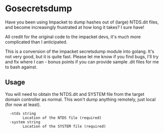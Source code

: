 # Gosecretsdump

Have you been using Impacket to dump hashes out of (large) NTDS.dit files, and become increasingly frustrated at how long it takes? I sure have!

All credit for the original code to the impacket devs, it's much more complicated than I anticipated.

This is a conversion of the impacket secretsdump module into golang. It's not very good, but it is quite fast. Please let me know if you find bugs, I'll try and fix where I can - bonus points if you can provide sample .dit files for me to bash against.

## Usage
You will need to obtain the NTDS.dit and SYSTEM file from the target domain controller as normal. This won't dump anything remotely, just local (for now at least).
```  
  -ntds string
        Location of the NTDS file (required)
  -system string
        Location of the SYSTEM file (required)

```
